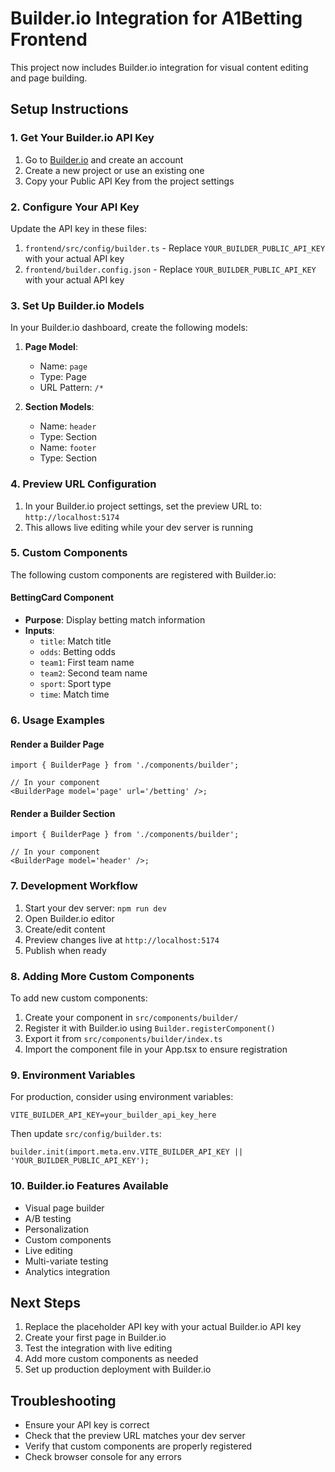 # Builder.io Integration for A1Betting Frontend

This project now includes Builder.io integration for visual content editing and page building.

## Setup Instructions

### 1. Get Your Builder.io API Key

1. Go to [Builder.io](https://builder.io) and create an account
2. Create a new project or use an existing one
3. Copy your Public API Key from the project settings

### 2. Configure Your API Key

Update the API key in these files:

1. `frontend/src/config/builder.ts` - Replace `YOUR_BUILDER_PUBLIC_API_KEY` with your actual API key
2. `frontend/builder.config.json` - Replace `YOUR_BUILDER_PUBLIC_API_KEY` with your actual API key

### 3. Set Up Builder.io Models

In your Builder.io dashboard, create the following models:

1. **Page Model**:
   - Name: `page`
   - Type: Page
   - URL Pattern: `/*`

2. **Section Models**:
   - Name: `header`
   - Type: Section
   - Name: `footer`
   - Type: Section

### 4. Preview URL Configuration

1. In your Builder.io project settings, set the preview URL to: `http://localhost:5174`
2. This allows live editing while your dev server is running

### 5. Custom Components

The following custom components are registered with Builder.io:

#### BettingCard Component

- **Purpose**: Display betting match information
- **Inputs**:
  - `title`: Match title
  - `odds`: Betting odds
  - `team1`: First team name
  - `team2`: Second team name
  - `sport`: Sport type
  - `time`: Match time

### 6. Usage Examples

#### Render a Builder Page

```tsx
import { BuilderPage } from './components/builder';

// In your component
<BuilderPage model='page' url='/betting' />;
```

#### Render a Builder Section

```tsx
import { BuilderPage } from './components/builder';

// In your component
<BuilderPage model='header' />;
```

### 7. Development Workflow

1. Start your dev server: `npm run dev`
2. Open Builder.io editor
3. Create/edit content
4. Preview changes live at `http://localhost:5174`
5. Publish when ready

### 8. Adding More Custom Components

To add new custom components:

1. Create your component in `src/components/builder/`
2. Register it with Builder.io using `Builder.registerComponent()`
3. Export it from `src/components/builder/index.ts`
4. Import the component file in your App.tsx to ensure registration

### 9. Environment Variables

For production, consider using environment variables:

```env
VITE_BUILDER_API_KEY=your_builder_api_key_here
```

Then update `src/config/builder.ts`:

```tsx
builder.init(import.meta.env.VITE_BUILDER_API_KEY || 'YOUR_BUILDER_PUBLIC_API_KEY');
```

### 10. Builder.io Features Available

- Visual page builder
- A/B testing
- Personalization
- Custom components
- Live editing
- Multi-variate testing
- Analytics integration

## Next Steps

1. Replace the placeholder API key with your actual Builder.io API key
2. Create your first page in Builder.io
3. Test the integration with live editing
4. Add more custom components as needed
5. Set up production deployment with Builder.io

## Troubleshooting

- Ensure your API key is correct
- Check that the preview URL matches your dev server
- Verify that custom components are properly registered
- Check browser console for any errors
